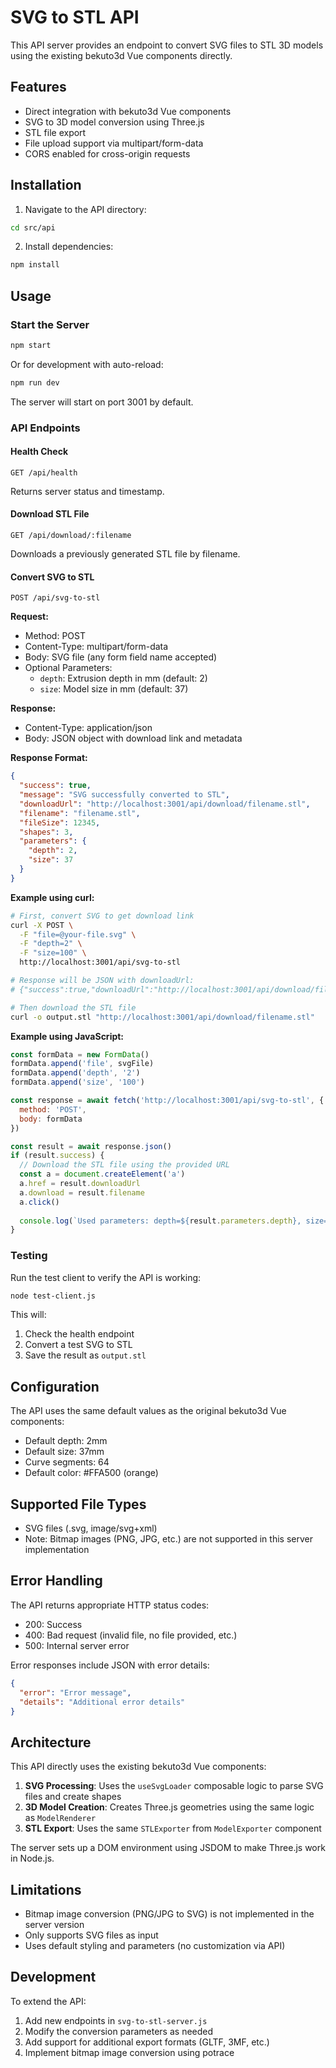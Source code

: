 # SVG to STL API

This API server provides an endpoint to convert SVG files to STL 3D models using the existing bekuto3d Vue components directly.

## Features

- Direct integration with bekuto3d Vue components
- SVG to 3D model conversion using Three.js
- STL file export
- File upload support via multipart/form-data
- CORS enabled for cross-origin requests

## Installation

1. Navigate to the API directory:
```bash
cd src/api
```

2. Install dependencies:
```bash
npm install
```

## Usage

### Start the Server

```bash
npm start
```

Or for development with auto-reload:
```bash
npm run dev
```

The server will start on port 3001 by default.

### API Endpoints

#### Health Check
```
GET /api/health
```

Returns server status and timestamp.

#### Download STL File
```
GET /api/download/:filename
```

Downloads a previously generated STL file by filename.

#### Convert SVG to STL
```
POST /api/svg-to-stl
```

**Request:**
- Method: POST
- Content-Type: multipart/form-data
- Body: SVG file (any form field name accepted)
- Optional Parameters:
  - `depth`: Extrusion depth in mm (default: 2)
  - `size`: Model size in mm (default: 37)

**Response:**
- Content-Type: application/json
- Body: JSON object with download link and metadata

**Response Format:**
```json
{
  "success": true,
  "message": "SVG successfully converted to STL",
  "downloadUrl": "http://localhost:3001/api/download/filename.stl",
  "filename": "filename.stl",
  "fileSize": 12345,
  "shapes": 3,
  "parameters": {
    "depth": 2,
    "size": 37
  }
}
```

**Example using curl:**
```bash
# First, convert SVG to get download link
curl -X POST \
  -F "file=@your-file.svg" \
  -F "depth=2" \
  -F "size=100" \
  http://localhost:3001/api/svg-to-stl

# Response will be JSON with downloadUrl:
# {"success":true,"downloadUrl":"http://localhost:3001/api/download/filename.stl",...}

# Then download the STL file
curl -o output.stl "http://localhost:3001/api/download/filename.stl"
```

**Example using JavaScript:**
```javascript
const formData = new FormData()
formData.append('file', svgFile)
formData.append('depth', '2')
formData.append('size', '100')

const response = await fetch('http://localhost:3001/api/svg-to-stl', {
  method: 'POST',
  body: formData
})

const result = await response.json()
if (result.success) {
  // Download the STL file using the provided URL
  const a = document.createElement('a')
  a.href = result.downloadUrl
  a.download = result.filename
  a.click()
  
  console.log(`Used parameters: depth=${result.parameters.depth}, size=${result.parameters.size}`)
}
```

### Testing

Run the test client to verify the API is working:

```bash
node test-client.js
```

This will:
1. Check the health endpoint
2. Convert a test SVG to STL
3. Save the result as `output.stl`

## Configuration

The API uses the same default values as the original bekuto3d Vue components:

- Default depth: 2mm
- Default size: 37mm
- Curve segments: 64
- Default color: #FFA500 (orange)

## Supported File Types

- SVG files (.svg, image/svg+xml)
- Note: Bitmap images (PNG, JPG, etc.) are not supported in this server implementation

## Error Handling

The API returns appropriate HTTP status codes:

- 200: Success
- 400: Bad request (invalid file, no file provided, etc.)
- 500: Internal server error

Error responses include JSON with error details:
```json
{
  "error": "Error message",
  "details": "Additional error details"
}
```

## Architecture

This API directly uses the existing bekuto3d Vue components:

1. **SVG Processing**: Uses the `useSvgLoader` composable logic to parse SVG files and create shapes
2. **3D Model Creation**: Creates Three.js geometries using the same logic as `ModelRenderer`
3. **STL Export**: Uses the same `STLExporter` from `ModelExporter` component

The server sets up a DOM environment using JSDOM to make Three.js work in Node.js.

## Limitations

- Bitmap image conversion (PNG/JPG to SVG) is not implemented in the server version
- Only supports SVG files as input
- Uses default styling and parameters (no customization via API)

## Development

To extend the API:

1. Add new endpoints in `svg-to-stl-server.js`
2. Modify the conversion parameters as needed
3. Add support for additional export formats (GLTF, 3MF, etc.)
4. Implement bitmap image conversion using potrace
